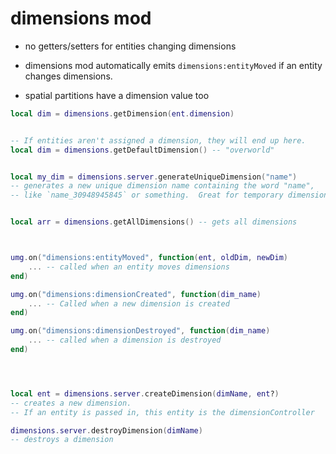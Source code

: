 

# dimensions mod


- no getters/setters for entities changing dimensions

- dimensions mod automatically emits `dimensions:entityMoved` if an entity changes dimensions.

- spatial partitions have a dimension value too



```lua
local dim = dimensions.getDimension(ent.dimension)


-- If entities aren't assigned a dimension, they will end up here.
local dim = dimensions.getDefaultDimension() -- "overworld"


local my_dim = dimensions.server.generateUniqueDimension("name") 
-- generates a new unique dimension name containing the word "name",
-- like `name_30948945845` or something.  Great for temporary dimensions.


local arr = dimensions.getAllDimensions() -- gets all dimensions



umg.on("dimensions:entityMoved", function(ent, oldDim, newDim)
    ... -- called when an entity moves dimensions
end)

umg.on("dimensions:dimensionCreated", function(dim_name)
    ... -- Called when a new dimension is created
end)

umg.on("dimensions:dimensionDestroyed", function(dim_name)
    ... -- called when a dimension is destroyed
end)




local ent = dimensions.server.createDimension(dimName, ent?)
-- creates a new dimension.
-- If an entity is passed in, this entity is the dimensionController

dimensions.server.destroyDimension(dimName)
-- destroys a dimension




```

